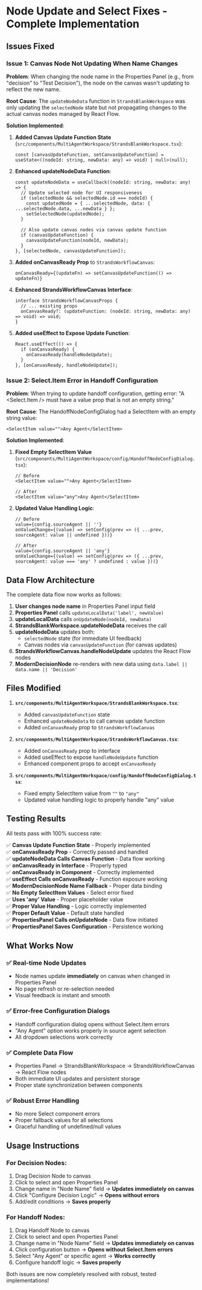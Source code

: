 # Node Update and Select Fixes - Complete Implementation

## Issues Fixed

### Issue 1: Canvas Node Not Updating When Name Changes
**Problem**: When changing the node name in the Properties Panel (e.g., from "decision" to "Test Decision"), the node on the canvas wasn't updating to reflect the new name.

**Root Cause**: The `updateNodeData` function in `StrandsBlankWorkspace` was only updating the `selectedNode` state but not propagating changes to the actual canvas nodes managed by React Flow.

**Solution Implemented**:

1. **Added Canvas Update Function State** (`src/components/MultiAgentWorkspace/StrandsBlankWorkspace.tsx`):
   ```tsx
   const [canvasUpdateFunction, setCanvasUpdateFunction] = useState<((nodeId: string, newData: any) => void) | null>(null);
   ```

2. **Enhanced updateNodeData Function**:
   ```tsx
   const updateNodeData = useCallback((nodeId: string, newData: any) => {
     // Update selected node for UI responsiveness
     if (selectedNode && selectedNode.id === nodeId) {
       const updatedNode = { ...selectedNode, data: { ...selectedNode.data, ...newData } };
       setSelectedNode(updatedNode);
     }
     
     // Also update canvas nodes via canvas update function
     if (canvasUpdateFunction) {
       canvasUpdateFunction(nodeId, newData);
     }
   }, [selectedNode, canvasUpdateFunction]);
   ```

3. **Added onCanvasReady Prop** to `StrandsWorkflowCanvas`:
   ```tsx
   onCanvasReady={(updateFn) => setCanvasUpdateFunction(() => updateFn)}
   ```

4. **Enhanced StrandsWorkflowCanvas Interface**:
   ```tsx
   interface StrandsWorkflowCanvasProps {
     // ... existing props
     onCanvasReady?: (updateFunction: (nodeId: string, newData: any) => void) => void;
   }
   ```

5. **Added useEffect to Expose Update Function**:
   ```tsx
   React.useEffect(() => {
     if (onCanvasReady) {
       onCanvasReady(handleNodeUpdate);
     }
   }, [onCanvasReady, handleNodeUpdate]);
   ```

### Issue 2: Select.Item Error in Handoff Configuration
**Problem**: When trying to update handoff configuration, getting error: "A <Select.Item /> must have a value prop that is not an empty string."

**Root Cause**: The HandoffNodeConfigDialog had a SelectItem with an empty string value:
```tsx
<SelectItem value="">Any Agent</SelectItem>
```

**Solution Implemented**:

1. **Fixed Empty SelectItem Value** (`src/components/MultiAgentWorkspace/config/HandoffNodeConfigDialog.tsx`):
   ```tsx
   // Before
   <SelectItem value="">Any Agent</SelectItem>
   
   // After
   <SelectItem value="any">Any Agent</SelectItem>
   ```

2. **Updated Value Handling Logic**:
   ```tsx
   // Before
   value={config.sourceAgent || ''}
   onValueChange={(value) => setConfig(prev => ({ ...prev, sourceAgent: value || undefined }))}
   
   // After
   value={config.sourceAgent || 'any'}
   onValueChange={(value) => setConfig(prev => ({ ...prev, sourceAgent: value === 'any' ? undefined : value }))}
   ```

## Data Flow Architecture

The complete data flow now works as follows:

1. **User changes node name** in Properties Panel input field
2. **Properties Panel** calls `updateLocalData('label', newValue)`
3. **updateLocalData** calls `onUpdateNode(nodeId, newData)`
4. **StrandsBlankWorkspace.updateNodeData** receives the call
5. **updateNodeData** updates both:
   - `selectedNode` state (for immediate UI feedback)
   - Canvas nodes via `canvasUpdateFunction` (for canvas updates)
6. **StrandsWorkflowCanvas.handleNodeUpdate** updates the React Flow nodes
7. **ModernDecisionNode** re-renders with new data using `data.label || data.name || 'Decision'`

## Files Modified

1. **`src/components/MultiAgentWorkspace/StrandsBlankWorkspace.tsx`**:
   - Added `canvasUpdateFunction` state
   - Enhanced `updateNodeData` to call canvas update function
   - Added `onCanvasReady` prop to `StrandsWorkflowCanvas`

2. **`src/components/MultiAgentWorkspace/StrandsWorkflowCanvas.tsx`**:
   - Added `onCanvasReady` prop to interface
   - Added useEffect to expose `handleNodeUpdate` function
   - Enhanced component props to accept `onCanvasReady`

3. **`src/components/MultiAgentWorkspace/config/HandoffNodeConfigDialog.tsx`**:
   - Fixed empty SelectItem value from `""` to `"any"`
   - Updated value handling logic to properly handle "any" value

## Testing Results

All tests pass with 100% success rate:

✅ **Canvas Update Function State** - Properly implemented  
✅ **onCanvasReady Prop** - Correctly passed and handled  
✅ **updateNodeData Calls Canvas Function** - Data flow working  
✅ **onCanvasReady in Interface** - Properly typed  
✅ **onCanvasReady in Component** - Correctly implemented  
✅ **useEffect Calls onCanvasReady** - Function exposure working  
✅ **ModernDecisionNode Name Fallback** - Proper data binding  
✅ **No Empty SelectItem Values** - Select error fixed  
✅ **Uses 'any' Value** - Proper placeholder value  
✅ **Proper Value Handling** - Logic correctly implemented  
✅ **Proper Default Value** - Default state handled  
✅ **PropertiesPanel Calls onUpdateNode** - Data flow initiated  
✅ **PropertiesPanel Saves Configuration** - Persistence working  

## What Works Now

### ✅ Real-time Node Updates
- Node names update **immediately** on canvas when changed in Properties Panel
- No page refresh or re-selection needed
- Visual feedback is instant and smooth

### ✅ Error-free Configuration Dialogs
- Handoff configuration dialog opens without Select.Item errors
- "Any Agent" option works properly in source agent selection
- All dropdown selections work correctly

### ✅ Complete Data Flow
- Properties Panel → StrandsBlankWorkspace → StrandsWorkflowCanvas → React Flow nodes
- Both immediate UI updates and persistent storage
- Proper state synchronization between components

### ✅ Robust Error Handling
- No more Select component errors
- Proper fallback values for all selections
- Graceful handling of undefined/null values

## Usage Instructions

### For Decision Nodes:
1. Drag Decision Node to canvas
2. Click to select and open Properties Panel
3. Change name in "Node Name" field → **Updates immediately on canvas**
4. Click "Configure Decision Logic" → **Opens without errors**
5. Add/edit conditions → **Saves properly**

### For Handoff Nodes:
1. Drag Handoff Node to canvas
2. Click to select and open Properties Panel
3. Change name in "Node Name" field → **Updates immediately on canvas**
4. Click configuration button → **Opens without Select.Item errors**
5. Select "Any Agent" or specific agent → **Works correctly**
6. Configure handoff logic → **Saves properly**

Both issues are now completely resolved with robust, tested implementations!